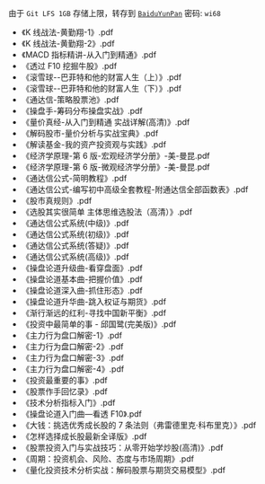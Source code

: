 由于 `Git LFS 1GB` 存储上限，转存到 [`BaiduYunPan`](https://pan.baidu.com/s/1wYTeW5Qo9aACNmRT1gSwkA) 密码: `wi68`

- 《K 线战法-黄勤翔-1》.pdf
- 《K 线战法-黄勤翔-2》.pdf
- 《MACD 指标精讲-从入门到精通》.pdf
- 《透过 F10 挖掘牛股》.pdf
- 《滚雪球--巴菲特和他的财富人生（上）》.pdf
- 《滚雪球--巴菲特和他的财富人生（下）》.pdf
- 《通达信-策略股票池》.pdf
- 《操盘手-筹码分布操盘实战》.pdf
- 《量价真经-从入门到精通 实战详解(高清)》.pdf
- 《解码股市-量价分析与实战宝典》.pdf
- 《解读基金-我的资产投资观与实践》.pdf
- 《经济学原理-第 6 版-宏观经济学分册》-美-曼昆.pdf
- 《经济学原理-第 6 版-微观经济学分册》-美-曼昆.pdf
- 《通达信公式-简明教程》.pdf
- 《通达信公式-编写初中高级全套教程-附通达信全部函数表》.pdf
- 《股市真规则》.pdf
- 《选股其实很简单 主体思维选股法（高清）》.pdf
- 《通达信公式系统(中级)》.pdf
- 《通达信公式系统(初级)》.pdf
- 《通达信公式系统(答疑)》.pdf
- 《通达信公式系统(高级)》.pdf
- 《操盘论道升级曲-看穿盘面》.pdf
- 《操盘论道基本曲-把握价值》.pdf
- 《操盘论道深入曲-抓住形态》.pdf
- 《操盘论道升华曲-跳入权证与期货》.pdf
- 《渐行渐远的红利-寻找中国新平衡》.pdf
- 《投资中最简单的事 - 邱国鹭(完美版)》.pdf
- 《主力行为盘口解密-1》.pdf
- 《主力行为盘口解密-2》.pdf
- 《主力行为盘口解密-3》.pdf
- 《主力行为盘口解密-4》.pdf
- 《投资最重要的事》.pdf
- 《股票作手回忆录》.pdf
- 《技术分析指标入门》.pdf
- 《操盘论道入门曲—看透 F10》.pdf
- 《大钱：挑选优秀成长股的 7 条法则（弗雷德里克·科布里克）》.pdf
- 《怎样选择成长股最新全译版》.pdf
- 《股票投资入门与实战技巧：从零开始学炒股(高清)》.pdf
- 《周期：投资机会、风险、态度与市场周期》.pdf
- 《量化投资技术分析实战：解码股票与期货交易模型》.pdf
